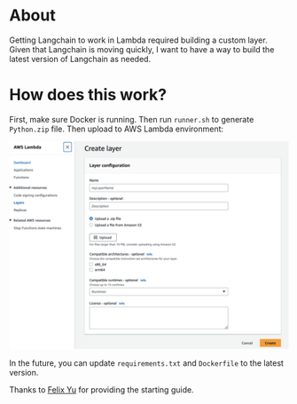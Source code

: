 # About

Getting Langchain to work in Lambda required building a custom layer. Given that Langchain is moving quickly, I want to have a way to build the latest version of Langchain as needed.

# How does this work?

First, make sure Docker is running. Then run `runner.sh` to generate `Python.zip` file. Then upload to AWS Lambda environment:

![Lambda Layer](https://github.com/eddietejeda/aws-langchain-lambda-layer/blob/main/lamda_layer.png)

In the future, you can update `requirements.txt` and `Dockerfile` to the latest version.

Thanks to [Felix Yu](https://www.buymeacoffee.com/felixyu) for providing the starting guide.
